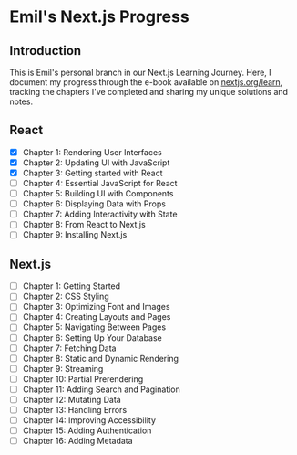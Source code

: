 # Emil's Next.js Progress

## Introduction

This is Emil's personal branch in our Next.js Learning Journey. Here, I document my progress through the e-book available on [nextjs.org/learn](https://nextjs.org/learn), tracking the chapters I've completed and sharing my unique solutions and notes.

## React

- [x] Chapter 1: Rendering User Interfaces
- [x] Chapter 2: Updating UI with JavaScript
- [x] Chapter 3: Getting started with React
- [ ] Chapter 4: Essential JavaScript for React
- [ ] Chapter 5: Building UI with Components
- [ ] Chapter 6: Displaying Data with Props
- [ ] Chapter 7: Adding Interactivity with State
- [ ] Chapter 8: From React to Next.js
- [ ] Chapter 9: Installing Next.js

## Next.js

- [ ] Chapter 1: Getting Started
- [ ] Chapter 2: CSS Styling
- [ ] Chapter 3: Optimizing Font and Images
- [ ] Chapter 4: Creating Layouts and Pages
- [ ] Chapter 5: Navigating Between Pages
- [ ] Chapter 6: Setting Up Your Database
- [ ] Chapter 7: Fetching Data
- [ ] Chapter 8: Static and Dynamic Rendering
- [ ] Chapter 9: Streaming
- [ ] Chapter 10: Partial Prerendering
- [ ] Chapter 11: Adding Search and Pagination
- [ ] Chapter 12: Mutating Data
- [ ] Chapter 13: Handling Errors
- [ ] Chapter 14: Improving Accessibility
- [ ] Chapter 15: Adding Authentication
- [ ] Chapter 16: Adding Metadata
